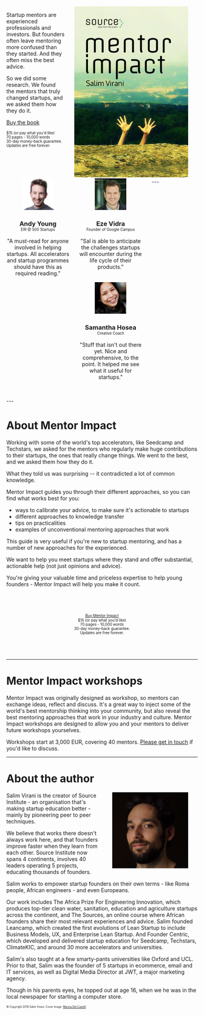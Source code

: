 <link rel="stylesheet" href="//maxcdn.bootstrapcdn.com/font-awesome/4.3.0/css/font-awesome.min.css">
<style>
  .cover { float: right; width: 300px; margin: 0 5%; }
  .testimonial { float: left; width: 33%; padding: 0 5% 0 0; text-align: center; margin-bottom: 2rem;}
  .testimonial img { width: 50%; margin: 0px auto; }
  .testimonial h3 { text-align: center; margin-bottom: 0;}
  .testimonial .title { text-align: center; font-size: 70%; margin-bottom: 1rem;}
  img.profile { max-width: 200px; float: right; margin: 0 5%;}
  .cta { width: 100%; text-align: center; margin: 4rem auto; }
  .share  { float: right; width: 50px; text-align: right; margin: 1rem ; }
  .footer { font-size: 50%; }
  .price { font-size: 70%; }
  .jssocials-share:last-child, .jssocials-share:first-child { margin: 0.3em !important;}

  @media only screen and (max-width: 620px) {
    
    .testimonial { float: none; width: 100%; padding: 0 5% 0 0; text-align: center;}

    img.profile { max-width: 40%; }
  }

</style>

<div class="cover">
  <a href="http://gum.co/mentorimpact"><img src="public/img/mentorimpactcover.png"></a>
</div>

Startup mentors are experienced professionals and investors. But founders often leave mentoring more confused than they started. And they often miss the best advice.

So we did some research. We found the mentors that truly changed startups, and we asked them how they do it.

<script src="https://gumroad.com/js/gumroad.js"></script>
<a class="gumroad-button" href="https://gum.co/mentorimpact">Buy the book</a>
<div class="price">$15 (or pay what you'd like)<br>70 pages - 10,000 words<br>30-day money-back guarantee.<br>Updates are free forever.
</div>

<div style="clear: right;"></div>
---

<div class="testimonial">
  <img src="public/img/andy.jpg">
  <h3>Andy Young</h3>
  <div class="title">EIR @ 500 Startups</div>

"A must-read for anyone involved in helping startups. All accelerators and startup programmes should have this as required reading."
</div>

<div class="testimonial">
  <img src="public/img/eze.jpg">
  <h3>Eze Vidra</h3>
  <div class="title"> Founder of Google Campus</div>
  "Sal is able to anticipate the challenges startups will encounter during the life cycle of their products."
</div>

<div class="testimonial">
  <img src="public/img/samantha.jpg">
  <h3>Samantha Hosea</h3>
  <div class="title">Creative Coach</div>

  "Stuff that isn't out there yet. Nice and comprehensive, to the point. It helped me see what it useful for startups."
</div>


<div style="clear: left;"></div>
---

<div class="share"></div>

# About Mentor Impact


Working with some of the world's top accelerators, like Seedcamp and Techstars, we asked for the mentors who regularly make huge contributions to their startups, the ones that really change things.  We went to the best, and we asked them how they do it. 

What they told us was surprising -- it contradicted a lot of common knowledge.

Mentor Impact guides you through their different approaches, so you can find what works best for you:

* ways to calibrate your advice, to make sure it's actionable to startups
* different approaches to knowledge transfer
* tips on practicalities
* examples of unconventional mentoring approaches that work

This guide is very useful if you're new to startup mentoring, and has a number of new approaches for the experienced.

We want to help you meet startups where they stand and offer substantial, actionable help (not just opinions and advice). 

You're giving your valuable time and priceless expertise to help young founders - Mentor Impact will help you make it count.

<div class="cta">
<span class="price"><script src="https://gumroad.com/js/gumroad.js"></script>
<a class="gumroad-button" href="https://gum.co/mentorimpact">Buy Mentor Impact</a></span>
<div class="price">$15 (or pay what you'd like)<br>70 pages - 10,000 words<br>30-day money-back guarantee.<br>Updates are free forever.
</div>

</div>



---

# Mentor Impact workshops

Mentor Impact was originally designed as  workshop, so mentors can exchange ideas, reflect and discuss. It's a great way to inject some of the world's best mentorship thinking into your community, but also reveal the best mentoring approaches that work in your industry and culture. Mentor Impact workshops are designed to allow you and your mentors to deliver future workshops yourselves.

Workshops start at 3,000 EUR, covering 40 mentors. [Please get in touch](mailto:salim@source.institute) if you'd like to discuss.

---

# About the author
<img src="public/img/salim.png" class="profile">

Salim Virani is the creator of Source Institute - an organisation that's making startup education better - mainly by pioneering peer to peer techniques.

We believe that works there doesn't always work here, and that founders improve faster when they learn from each other. Source Institute now spans 4 continents, involves 40 leaders operating 5 projects, educating thousands of founders.

Salim works to empower startup founders on their own terms - like Roma people, African engineers - and even Europeans.

Our work includes The Africa Prize For Engineering Innovation, which produces top-tier clean water, sanitation, education and agriculture startups across the continent, and The Sources, an online course where African founders share their most relevant experiences and advice. Salim founded Leancamp, which created the first evolutions of Lean Startup to include Business Models, UX, and Enterprise Lean Startup.  And Founder Centric, which developed and delivered startup education for Seedcamp, Techstars, ClimateKIC, and around 30 more accelerators and universities.

Salim's also taught at a few smarty-pants universities like Oxford and UCL. Prior to that, Salim was the founder of 5 startups in ecommerce, email and IT services, as well as Digital Media Director at JWT, a major marketing agency.

Though in his parents eyes, he topped out at age 16, when we he was in the local newspaper for starting a computer store.




<div class="footer">
&copy; Copyright 2016 Salim Virani.  Cover image: <a href="https://www.flickr.com/photos/marinadelcastell/9401173747/in/dateposted/">Marina Del Castell</a>
</div>

<script type="text/javascript" src="https://code.jquery.com/jquery-1.11.3.min.js"></script>

<script type="text/javascript" src="https://cdn.jsdelivr.net/jquery.jssocials/1.2.1/jssocials.min.js"></script>
<link type="text/css" rel="stylesheet" href="https://cdn.jsdelivr.net/jquery.jssocials/1.2.1/jssocials.css" />
<link type="text/css" rel="stylesheet" href="https://cdn.jsdelivr.net/jquery.jssocials/1.2.1/jssocials-theme-flat.css" />
<script>
jsSocials.setDefaults("twitter", {
    via: "saintsal",
    hashtags: "mentorimpact",
    text: "Mentor Impact - a guide sharing how the top startup mentors make impact"
});

        $(".share").jsSocials({
            shares: [ "twitter", "facebook",  "linkedin", "whatsapp", "email"],
                showLabel: false,
        showCount: false,
            url: "{{url}}",
        });
</script>
